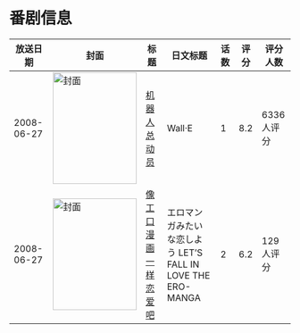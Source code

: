 # 番剧信息

|放送日期|封面|标题|日文标题|话数|评分|评分人数|
|---|---|---|---|---|---|---|
|2008-06-27|<img src="//lain.bgm.tv/pic/cover/c/4d/a0/1104_iIpHU.jpg" alt="封面" style="width:150px;height:200px;object-fit:cover;">|[机器人总动员](https://bangumi.tv/subject/1104)|Wall·E|1|8.2|6336人评分|
|2008-06-27|<img src="/img/no_icon_subject.png" alt="封面" style="width:150px;height:200px;object-fit:cover;">|[像工口漫画一样恋爱吧](https://bangumi.tv/subject/56680)|エロマンガみたいな恋しよう LET’S FALL IN LOVE THE ERO-MANGA|2|6.2|129人评分|
